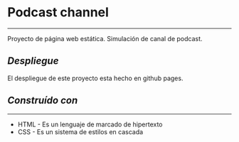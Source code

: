 # Podcast channel
***
Proyecto de página web estática. Simulación de canal de podcast.

## *Despliegue*
El despliegue de este proyecto esta hecho en github pages.

## *Construído con*
-----------------

- HTML - Es un lenguaje de marcado de hipertexto
- CSS - Es un sistema de estilos en cascada


